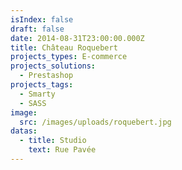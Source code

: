 ```yaml
---
isIndex: false
draft: false
date: 2014-08-31T23:00:00.000Z
title: Château Roquebert
projects_types: E-commerce
projects_solutions:
  - Prestashop
projects_tags:
  - Smarty
  - SASS
image:
  src: /images/uploads/roquebert.jpg
datas:
  - title: Studio
    text: Rue Pavée
---
```

